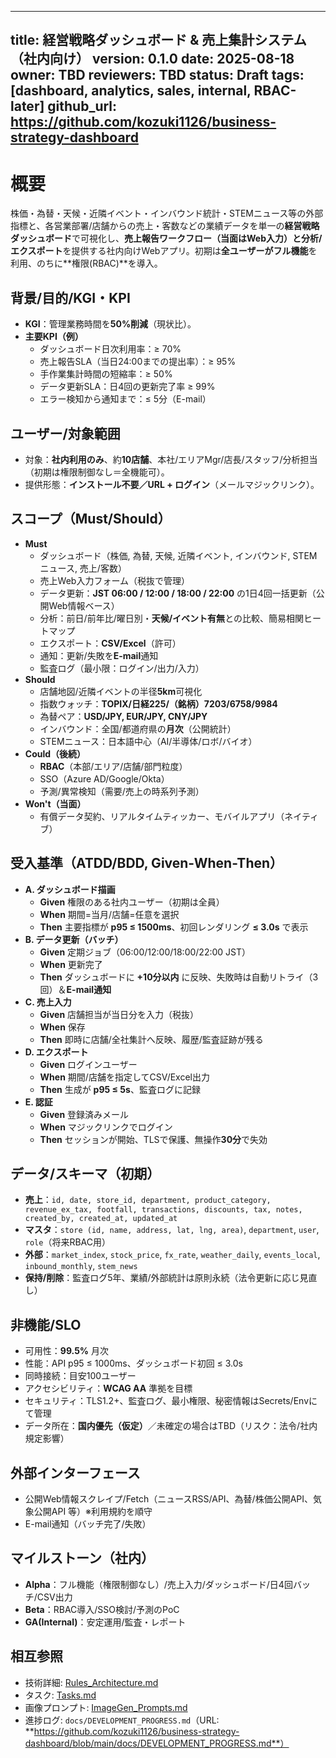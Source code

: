 <!-- filename: PRD.md -->
---
title: 経営戦略ダッシュボード & 売上集計システム（社内向け）
version: 0.1.0
date: 2025-08-18
owner: TBD
reviewers: TBD
status: Draft
tags: [dashboard, analytics, sales, internal, RBAC-later]
github_url: https://github.com/kozuki1126/business-strategy-dashboard
---

# 概要
株価・為替・天候・近隣イベント・インバウンド統計・STEMニュース等の外部指標と、各営業部署/店舗からの売上・客数などの業績データを単一の**経営戦略ダッシュボード**で可視化し、**売上報告ワークフロー（当面はWeb入力）**と**分析/エクスポート**を提供する社内向けWebアプリ。初期は**全ユーザーがフル機能**を利用、のちに**権限(RBAC)**を導入。

## 背景/目的/KGI・KPI
- **KGI**：管理業務時間を**50%削減**（現状比）。
- **主要KPI（例）**
  - ダッシュボード日次利用率：≥ 70%
  - 売上報告SLA（当日24:00までの提出率）：≥ 95%
  - 手作業集計時間の短縮率：≥ 50%
  - データ更新SLA：日4回の更新完了率 ≥ 99%
  - エラー検知から通知まで：≤ 5分（E-mail）

## ユーザー/対象範囲
- 対象：**社内利用のみ**、約**10店舗**、本社/エリアMgr/店長/スタッフ/分析担当（初期は権限制御なし＝全機能可）。
- 提供形態：**インストール不要／URL + ログイン**（メールマジックリンク）。

## スコープ（Must/Should）
- **Must**
  - ダッシュボード（株価, 為替, 天候, 近隣イベント, インバウンド, STEMニュース, 売上/客数）
  - 売上Web入力フォーム（税抜で管理）
  - データ更新：**JST 06:00 / 12:00 / 18:00 / 22:00** の1日4回一括更新（公開Web情報ベース）
  - 分析：前日/前年比/曜日別・**天候/イベント有無**との比較、簡易相関ヒートマップ
  - エクスポート：**CSV/Excel**（許可）
  - 通知：更新/失敗を**E-mail**通知
  - 監査ログ（最小限：ログイン/出力/入力）
- **Should**
  - 店舗地図/近隣イベントの半径**5km**可視化
  - 指数ウォッチ：**TOPIX/日経225/（銘柄）7203/6758/9984**
  - 為替ペア：**USD/JPY, EUR/JPY, CNY/JPY**
  - インバウンド：全国/都道府県の**月次**（公開統計）
  - STEMニュース：日本語中心（AI/半導体/ロボ/バイオ）
- **Could（後続）**
  - **RBAC**（本部/エリア/店舗/部門粒度）
  - SSO（Azure AD/Google/Okta）
  - 予測/異常検知（需要/売上の時系列予測）
- **Won't（当面）**
  - 有償データ契約、リアルタイムティッカー、モバイルアプリ（ネイティブ）

## 受入基準（ATDD/BDD, Given-When-Then）
- **A. ダッシュボード描画**
  - **Given** 権限のある社内ユーザー（初期は全員）  
  - **When** 期間=当月/店舗=任意を選択  
  - **Then** 主要指標が **p95 ≤ 1500ms**、初回レンダリング **≤ 3.0s** で表示
- **B. データ更新（バッチ）**
  - **Given** 定期ジョブ（06:00/12:00/18:00/22:00 JST）  
  - **When** 更新完了  
  - **Then** ダッシュボードに **+10分以内** に反映、失敗時は自動リトライ（3回）＆**E-mail通知**
- **C. 売上入力**
  - **Given** 店舗担当が当日分を入力（税抜）  
  - **When** 保存  
  - **Then** 即時に店舗/全社集計へ反映、履歴/監査証跡が残る
- **D. エクスポート**
  - **Given** ログインユーザー  
  - **When** 期間/店舗を指定してCSV/Excel出力  
  - **Then** 生成が **p95 ≤ 5s**、監査ログに記録
- **E. 認証**
  - **Given** 登録済みメール  
  - **When** マジックリンクでログイン  
  - **Then** セッションが開始、TLSで保護、無操作**30分**で失効

## データ/スキーマ（初期）
- **売上**：`id, date, store_id, department, product_category, revenue_ex_tax, footfall, transactions, discounts, tax, notes, created_by, created_at, updated_at`
- **マスタ**：`store (id, name, address, lat, lng, area)`, `department`, `user`, `role`（将来RBAC用）
- **外部**：`market_index`, `stock_price`, `fx_rate`, `weather_daily`, `events_local`, `inbound_monthly`, `stem_news`
- **保持/削除**：監査ログ5年、業績/外部統計は原則永続（法令更新に応じ見直し）

## 非機能/SLO
- 可用性：**99.5%** 月次  
- 性能：API p95 ≤ 1000ms、ダッシュボード初回 ≤ 3.0s  
- 同時接続：目安100ユーザー  
- アクセシビリティ：**WCAG AA** 準拠を目標  
- セキュリティ：TLS1.2+、監査ログ、最小権限、秘密情報はSecrets/Envにて管理  
- データ所在：**国内優先（仮定）**／未確定の場合はTBD（リスク：法令/社内規定影響）

## 外部インターフェース
- 公開Web情報スクレイプ/Fetch（ニュースRSS/API、為替/株価公開API、気象公開API 等）※利用規約を順守
- E-mail通知（バッチ完了/失敗）

## マイルストーン（社内）
- **Alpha**：フル機能（権限制御なし）/売上入力/ダッシュボード/日4回バッチ/CSV出力  
- **Beta**：RBAC導入/SSO検討/予測のPoC  
- **GA(Internal)**：安定運用/監査・レポート

## 相互参照
- 技術詳細: [Rules_Architecture.md](./Rules_Architecture.md)  
- タスク: [Tasks.md](./Tasks.md)  
- 画像プロンプト: [ImageGen_Prompts.md](./ImageGen_Prompts.md)  
- 進捗ログ: `docs/DEVELOPMENT_PROGRESS.md`（URL: **https://github.com/kozuki1126/business-strategy-dashboard/blob/main/docs/DEVELOPMENT_PROGRESS.md**）
